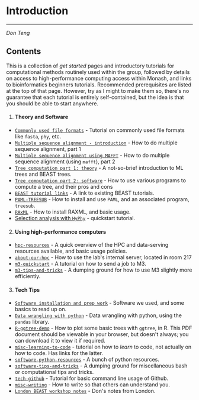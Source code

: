 # Introduction
-----

*Don Teng*

## Contents
This is a collection of _get started_ pages and introductory tutorials for computational methods routinely used within the group, followed by details on access to high-performance computing access within Monash, and links to bioinformatics beginners tutorials.  Recommended prerequisites are listed at the top of that page. However, try as I might to make them so, there's no guarantee that each tutorial is entirely self-contained, but the idea is that you should be able to start anywhere.

1. #### Theory and Software
 - [`Commonly used file formats`](./content/misc-file-formats.md) - Tutorial on commonly used file formats like `fasta`, `phy`, etc.
 - [`Multiple sequence alignment - introduction`](./content/alignment1-introduction.md) - How to do multiple sequence alignment, part 1
 - [`Multiple sequence alignment using MAFFT`](./content/alignment2-mafft.md) - How to do multiple sequence alignment (using `mafft`), part 2
 - [`Tree computation part 1: theory`](./content/methods-tree-computation1-theory.md) - A not-so-brief introduction to ML trees and BEAST trees.
 - [`Tree computation part 2: software`](./content/methods-tree-computation2-software.md) - How to use various programs to compute a tree, and their pros and cons
 - [`BEAST tutorial links`](./content/software-beast.md) - A link to existing BEAST tutorials.
 - [`PAML-TREESUB`](./content/software-paml-treesub.md) - How to install and use `PAML`, and an associated program, `treesub`.
 - [`RAxML`](./content/software-raxml.md) - How to install RAXML, and basic usage.
 - [Selection analysis with `HyPhy`](./content/selection-hyphy.md) - quickstart tutorial.

2. #### Using high-performance computers

 - [`hpc-resources`](./content/hpc-resources.md) - A quick overview of the HPC and data-serving resources available, and basic usage policies.
 - [`about-our-hpc`](./content/about-our-hpc.md) - How to use the lab's internal server, located in room 217
 - [`m3-quickstart`](./content/m3-quickstart.md) - A tutorial on how to send a job to M3.
 - [`m3-tips-and-tricks`](./content/m3-tips-and-tricks.md) - A dumping ground for how to use M3 slightly more efficiently.

3. #### Tech Tips
 - [`Software installation and prep work`](./content/things.md) - Software we used, and some basics to read up on.
 - [`Data wrangling with python`](./content/Tutorial%20-%20Pandas.ipynb) - Data wrangling with python, using the `pandas` library.
 - [`R-ggtree-demo`](./content/R-ggtree_demo.pdf) - How to plot some basic trees with `ggtree`, in R. This PDF document should be viewable in your browser, but doesn't always; you can download it to view it if required.
 - [`misc-learning-to-code`](./content/misc-learning-to-code.md) - tutorial on how to *learn* to code, not actually on how to code. Has links for the latter.
 - [`software-python-resources`](./content/software-python-resources.md) - A bunch of python resources.
 - [`software-tips-and-tricks`](./content/software-tips-and-tricks.md) - A dumping ground for miscellaneous bash or computational tips and tricks.
 - [`tech-github`](./content/tech-github.md) - Tutorial for basic command line usage of Github.
 - [`misc-writing`](./content/misc-writing.md) - How to write so that others can understand you.
 - [`London BEAST workshop notes`](./beast/readme.md) - Don's notes from London.

